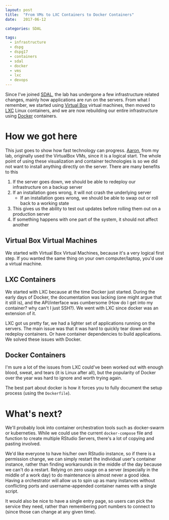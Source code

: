 ```yaml
---
layout: post
title:  "From VMs to LXC Containers to Docker Containers"
date:   2017-06-12

categories: SDAL

tags:
  - infrastructure
  - dspg
  - dspg17
  - containers
  - sdal
  - docker
  - vms
  - lxc
  - devops
---
```


Since I've joined [SDAL][1], the lab has undergone a few infrastructure related changes,
mainly how applications are run on the servers.
From what I remember, we started using [Virtual Box][2] virtual machines,
then moved to [LXC][3] Linux containers, and we are now rebuilding our entire infrastructure
using [Docker][4] containers.

<!-- more -->

# How we got here

This just goes to show how fast technology can progress.
[Aaron][5], from my lab, originally used the VirtualBox VMs,
since it is a logical start.
The whole point of using these visualization and container technologies is so 
we did not want to install anything directly on the server.
There are many benefits to this

1. If the server goes down, we should be able to redeploy our infrastructure on a backup server
2. If an installation goes wrong, it will not crash the underlying server
    - If an installation goes wrong, we should be able to swap out or roll back to a working state
3. This gives us the ability to test out updates before rolling them out on a production server
4. If something happens with one part of the system, it should not affect another

## Virtual Box Virtual Machines

We started with Virtual Box Virtual Machines, because it's a very logical first step.
If you wanted the same thing on your own computer/laptop,
you'd use a virtual machine.

## LXC Containers

We started with LXC because at the time Docker just started.
During the early days of Docker, the documentation was lacking (one might argue that it still is),
and the API/interface was cumbersome (How do I get into my container? why can't I just SSH?).
We went with LXC since docker was an extension of it.

LXC got us pretty far, we had a lighter set of applications running on the servers.
The main issue was that it was hard to quickly tear down and redeploy containers.
Or have container dependencies to build applications.
We solved these issues with Docker.

## Docker Containers

I'm sure a lot of the issues from LXC could've been worked out with enough blood, sweat, and tears (it is Linux after all),
but the popularity of Docker over the year was hard to ignore and worth trying again.

The best part about docker is how it forces you to fully document the setup process (using the `Dockerfile`).



# What's next?

We'll probably look into container orchestration tools such as docker-swarm or kuberneties.
While we could use the current `docker-compose` file and function to create multiple RStudio Servers,
there's a lot of copying and pasting involved.

We'd like everyone to have his/her own RStudio instance, so if there is a permission change,
we can simply restart the individual user's container instance, rather than finding workarounds in the middle of the day because we can't do a restart.
Relying on zero usage on a server (especially in the middle of a work day) to do maintenance is almost never a good idea.
Having a orchestrator will allow us to spin up as many instances without conflicting ports and username-appended container names with a single script.

It would also be nice to have a single entry page, so users can pick the service they need,
rather than remembering port numbers to connect to (since those can change at any given time).


[1]: https://www.bi.vt.edu/sdal
[2]: https://www.virtualbox.org/
[3]: https://linuxcontainers.org/
[4]: https://www.docker.com/
[5]: https://www.bi.vt.edu/sdal/people/Aaron-Schroeder
